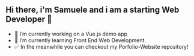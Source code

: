 ## Hi there, i'm Samuele and i am a starting Web Developer 👋


- 🔭 I’m currently working on a Vue.js demo app 
- 🌱 I’m currently learning Front End Web Development.
- ✅ In the meanwhile you can checkout my Porfolio-Website repository!

